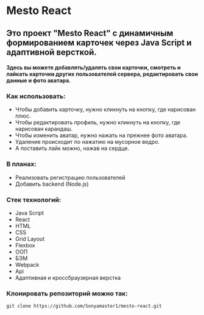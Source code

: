 # Mesto React
## Это проект "Mesto React" с динамичным формированием карточек через Java Script и адаптивной версткой.
#### Здесь вы можете добавлять/удалять свои карточки, смотреть и лайкать карточки других пользователей сервера, редактировать свои данные и фото аватара.
### Как использовать:
* Чтобы добавить карточку, нужно кликнуть на кнопку, где нарисован плюс.
* Чтобы редактировать профиль, нужно кликнуть на кнопку, где нарисован карандаш.
* Чтобы изменить аватар, нужно нажать на прежнее фото аватара.
* Удаление происходит по нажатию на мусорное ведро.
* А поставить лайк можно, нажав на сердце.
### В планах:
* Реализовать регистрацию пользователей
* Добавить backend (Node.js)
### Стек технологий:
* Java Script
* React
* HTML
* CSS
* Grid Layout
* Flexbox
* ООП
* БЭМ
* Webpack
* Api
* Адаптивная и кроссбраузерная верстка

### Клонировать репозиторий можно так:
`git clone https://github.com/Sonyamaster1/mesto-react.git`